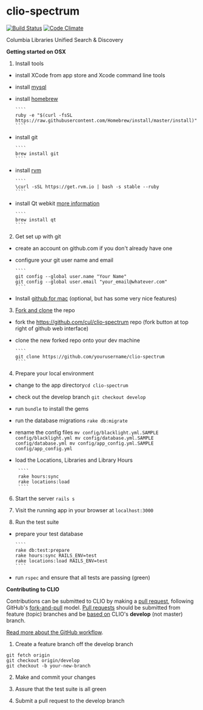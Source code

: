 # clio-spectrum


[![Build Status](https://travis-ci.org/cul/clio-spectrum.svg?branch=master)](https://travis-ci.org/cul/clio-spectrum)  [![Code Climate](https://codeclimate.com/github/cul/clio-spectrum/badges/gpa.svg)](https://codeclimate.com/github/cul/clio-spectrum)


Columbia Libraries Unified Search &amp; Discovery

**Getting started on OSX**

1. Install tools
  - install XCode from app store and Xcode command line tools

  - install [mysql]( http://dev.mysql.com/downloads/mysql/ )

  - install [homebrew](http://brew.sh/)
  
        ````
        ruby -e "$(curl -fsSL https://raw.githubusercontent.com/Homebrew/install/master/install)"
        ````
  - install git
  
        ````
        brew install git
        ````
  - install [rvm](http://rvm.io/rvm/install)

        ````
        \curl -sSL https://get.rvm.io | bash -s stable --ruby
        ````
  
  - install Qt webkit [more information](https://github.com/thoughtbot/capybara-webkit/wiki/Installing-Qt-and-compiling-capybara-webkit)

        ````
        brew install qt
        ````


2.  Get set up with git
  - create an account on github.com if you don't already have one
  - configure your git user name and email
  
        ````
        git config --global user.name "Your Name"
        git config --global user.email "your_email@whatever.com"
        ````

  - Install [github for mac](http://mac.github.com/) (optional, but has some very nice features) 



3. [Fork and clone](https://help.github.com/articles/fork-a-repo/) the repo
  - fork the https://github.com/cul/clio-spectrum repo (fork button at top right of github web interface)
  - clone the new forked repo onto your dev machine
 
        ````
        git clone https://github.com/yourusername/clio-spectrum
        ````
 
4. Prepare your local environment
 - change to the app directory`cd clio-spectrum`

 - check out the develop branch `git checkout develop`

 - run `bundle` to install the gems 
        
 - run the database migrations `rake db:migrate`

 - rename the config files
        ````
        mv config/blacklight.yml.SAMPLE config/blacklight.yml
        mv config/database.yml.SAMPLE config/database.yml
        mv config/app_config.yml.SAMPLE config/app_config.yml
        ````
 - load the Locations, Libraries and Library Hours 
 
        ````
        rake hours:sync
        rake locations:load
        ````
6. Start the server `rails s`

7. Visit the running app in your browser at `localhost:3000`

8. Run the test suite
  - prepare your test database
  
        ````
        rake db:test:prepare
        rake hours:sync RAILS_ENV=test
        rake locations:load RAILS_ENV=test
        ````
  - run `rspec` and ensure that all tests are passing (green)


**Contributing to CLIO**

Contributions can be submitted to CLIO by making a [pull request](https://help.github.com/articles/using-pull-requests/), following GitHub's [fork-and-pull](https://help.github.com/articles/using-pull-requests/#fork--pull) model.  [Pull requests](https://help.github.com/articles/using-pull-requests/) should be submitted from feature (topic) branches and be [based on](https://help.github.com/articles/using-pull-requests/#changing-the-branch-range-and-destination-repository) CLIO's **develop** (not master) branch.

[Read more about the GitHub workflow](https://guides.github.com/introduction/flow/index.html).  

1. Create a feature branch off the develop branch

  ````
  git fetch origin
  git checkout origin/develop
  git checkout -b your-new-branch
  ````
2. Make and commit your changes

3. Assure that the test suite is all green

4. Submit a pull request to the develop branch
